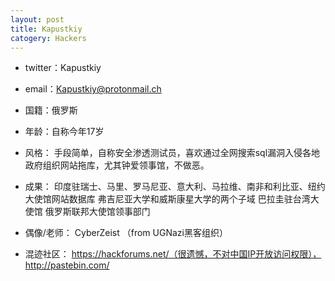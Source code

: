 ```yaml
---
layout: post
title: Kapustkiy
catogery: Hackers
---
```


* twitter：Kapustkiy
* email：Kapustkiy@protonmail.ch

* 国籍：俄罗斯
* 年龄：自称今年17岁

* 风格：
手段简单，自称安全渗透测试员，喜欢通过全网搜索sql漏洞入侵各地政府组织网站拖库，尤其钟爱领事馆，不做恶。

* 成果：
印度驻瑞士、马里、罗马尼亚、意大利、马拉维、南非和利比亚、纽约大使馆网站数据库
弗吉尼亚大学和威斯康星大学的两个子域
巴拉圭驻台湾大使馆
俄罗斯联邦大使馆领事部门

* 偶像/老师：
CyberZeist （from UGNazi黑客组织）

* 混迹社区：
https://hackforums.net/（很遗憾，不对中国IP开放访问权限），
http://pastebin.com/
